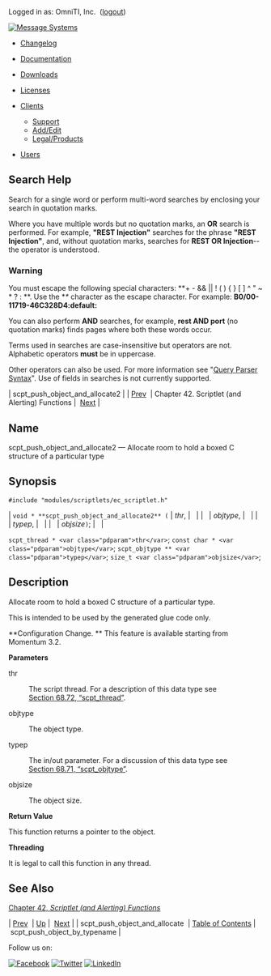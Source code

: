 Logged in as: OmniTI, Inc.  ([logout](https://support.messagesystems.com/logout.php))

[![Message Systems](https://support.messagesystems.com/images/ms-white205.png)](https://support.messagesystems.com/start.php) 

*   [Changelog](https://support.messagesystems.com/start.php?show=changelog)
*   [Documentation](https://support.messagesystems.com/docs/)
*   [Downloads](https://support.messagesystems.com/start.php)

*   [Licenses](https://support.messagesystems.com/license_summary.php)
*   <a href="">Clients</a>
    *   [Support](https://support.messagesystems.com/cs.php)
    *   [Add/Edit](https://support.messagesystems.com/edit_client.php)
    *   [Legal/Products](https://support.messagesystems.com/edit_products.php)
*   [Users](https://support.messagesystems.com/edit_customer.php)

## Search Help

Search for a single word or perform multi-word searches by enclosing your search in quotation marks.

Where you have multiple words but no quotation marks, an **OR** search is performed. For example, **"REST Injection"** searches for the phrase **"REST Injection"**, and, without quotation marks, searches for **REST OR Injection**--the operator is understood.

### Warning

You must escape the following special characters: **+ - && || ! ( ) { } [ ] ^ " ~ * ? : \**. Use the **\** character as the escape character. For example: **B0/00-11719-46C328D4\:default\:**

You can also perform **AND** searches, for example, **rest AND port** (no quotation marks) finds pages where both these words occur.

Terms used in searches are case-insensitive but operators are not. Alphabetic operators **must** be in uppercase.

Other operators can also be used. For more information see "[Query Parser Syntax](https://lucene.apache.org/core/old_versioned_docs/versions/3_0_0/queryparsersyntax.html)". Use of fields in searches is not currently supported.

| scpt_push_object_and_allocate2 |
| [Prev](apis.scpt_push_object_and_allocate.php)  | Chapter 42. Scriptlet (and Alerting) Functions |  [Next](apis.scpt_push_object_by_typename.php) |

<a name="apis.scpt_push_object_and_allocate2"></a>
## Name

scpt_push_object_and_allocate2 — Allocate room to hold a boxed C structure of a particular type

## Synopsis

`#include "modules/scriptlets/ec_scriptlet.h"`

| `void * **scpt_push_object_and_allocate2** (` | <var class="pdparam">thr</var>, |   |
|   | <var class="pdparam">objtype</var>, |   |
|   | <var class="pdparam">typep</var>, |   |
|   | <var class="pdparam">objsize</var>`)`; |   |

`scpt_thread * <var class="pdparam">thr</var>`;
`const char * <var class="pdparam">objtype</var>`;
`scpt_objtype ** <var class="pdparam">typep</var>`;
`size_t <var class="pdparam">objsize</var>`;<a name="idp31846256"></a>
## Description

Allocate room to hold a boxed C structure of a particular type.

This is intended to be used by the generated glue code only.

**Configuration Change. ** This feature is available starting from Momentum 3.2.

**Parameters**

<dl class="variablelist">

<dt>thr</dt>

<dd>

The script thread. For a description of this data type see [Section 68.72, “scpt_thread”](structs.scpt_thread.php "68.72. scpt_thread").

</dd>

<dt>objtype</dt>

<dd>

The object type.

</dd>

<dt>typep</dt>

<dd>

The in/out parameter. For a discussion of this data type see [Section 68.71, “scpt_objtype”](structs.scpt_objtype.php "68.71. scpt_objtype").

</dd>

<dt>objsize</dt>

<dd>

The object size.

</dd>

</dl>

**Return Value**

This function returns a pointer to the object.

**Threading**

It is legal to call this function in any thread.

<a name="idp31861600"></a>
## See Also

[Chapter 42, *Scriptlet (and Alerting) Functions*](script.php "Chapter 42. Scriptlet (and Alerting) Functions") 

| [Prev](apis.scpt_push_object_and_allocate.php)  | [Up](script.php) |  [Next](apis.scpt_push_object_by_typename.php) |
| scpt_push_object_and_allocate  | [Table of Contents](index.php) |  scpt_push_object_by_typename |

Follow us on:

[![Facebook](https://support.messagesystems.com/images/icon-facebook.png)](http://www.facebook.com/messagesystems) [![Twitter](https://support.messagesystems.com/images/icon-twitter.png)](http://twitter.com/#!/MessageSystems) [![LinkedIn](https://support.messagesystems.com/images/icon-linkedin.png)](http://www.linkedin.com/company/message-systems)